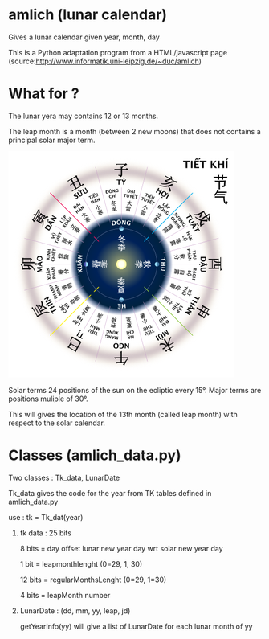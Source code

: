 # amlich (lunar calendar)

Gives a lunar calendar given year, month, day

This is a Python adaptation program from a HTML/javascript page (source:http://www.informatik.uni-leipzig.de/~duc/amlich)


# What for ?

The lunar yera may contains 12 or 13 months. 

The leap month is a month (between 2 new moons) that does not contains a principal solar major term.

![Principal terms](450px-Tiết_Khí.svg.png "facultatif")


Solar terms 24 positions of the sun on the ecliptic every 15°. Major terms are positions muliple of 30°.

This will gives the location of the 13th month (called leap month) with respect to the solar calendar.


# Classes (amlich_data.py)

Two classes : Tk_data, LunarDate

Tk_data gives the code for the year from TK tables defined in amlich_data.py

use : tk = Tk_dat(year)

1) tk data : 25 bits

    8 bits = day offset lunar new year day wrt solar new year day
    
    1 bit = leapmonthlenght (0=29, 1, 30)
    
    12 bits = regularMonthsLenght (0=29, 1=30)
    
    4 bits = leapMonth number

2) LunarDate : (dd, mm, yy, leap, jd)

    getYearInfo(yy) will give a list of LunarDate for each lunar month of yy 
